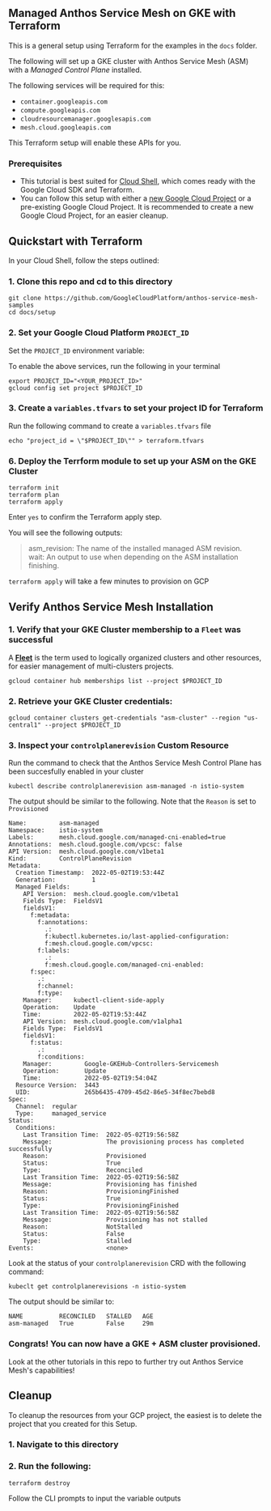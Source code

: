 ## Managed Anthos Service Mesh on GKE with Terraform 

This is a general setup using Terraform for the examples in the `docs` folder. 

The following will set up a GKE cluster with Anthos Service Mesh (ASM) with a _Managed Control Plane_ installed. 

The following services will be required for this: 
* `container.googleapis.com`
* `compute.googleapis.com`
* `cloudresourcemanager.googlesapis.com`
* `mesh.cloud.googleapis.com`

This Terraform setup will enable these APIs for you.

### Prerequisites
* This tutorial is best suited for [Cloud Shell](https://shell.cloud.google.com), which comes ready with the Google Cloud SDK and Terraform.
*  You can follow this setup with either a [new Google Cloud Project](https://cloud.google.com/resource-manager/docs/creating-managing-projects#creating_a_project) or a pre-existing Google Cloud Project. It is recommended to create a new Google Cloud Project, for an easier cleanup.

## Quickstart with Terraform
In your Cloud Shell, follow the steps outlined:
### 1.  Clone this repo and cd to this directory
```
git clone https://github.com/GoogleCloudPlatform/anthos-service-mesh-samples
cd docs/setup
```
### 2. Set your Google Cloud Platform `PROJECT_ID`

Set the `PROJECT_ID` environment variable:

To enable the above services, run the following in your terminal
```
export PROJECT_ID="<YOUR_PROJECT_ID>"
gcloud config set project $PROJECT_ID
```
### 3.  Create a `variables.tfvars` to set your project ID for Terraform
Run the following command to create a `variables.tfvars` file
```
echo "project_id = \"$PROJECT_ID\"" > terraform.tfvars
```

### 6.  Deploy the Terrform module to set up your ASM on the GKE Cluster
```
terraform init
terraform plan 
terraform apply 
```
Enter `yes` to confirm the Terraform apply step.

You will see the following outputs:

 >  asm_revision: The name of the installed managed ASM revision.          
    wait: An output to use when depending on the ASM installation finishing.

`terraform apply` will take a few minutes to provision on GCP

## Verify Anthos Service Mesh Installation
### 1.  Verify that your GKE Cluster membership to a `Fleet` was successful 
A **[Fleet](https://cloud.google.com/anthos/multicluster-management/fleets)** is the term used to logically organized clusters and other resources, for easier management of multi-clusters projects. 
```
gcloud container hub memberships list --project $PROJECT_ID
```
### 2. Retrieve your GKE Cluster credentials: 
```
gcloud container clusters get-credentials "asm-cluster" --region "us-central1" --project $PROJECT_ID
```
### 3. Inspect your `controlplanerevision` Custom Resource 
Run the command to check that the Anthos Service Mesh Control Plane has been succesfully enabled in your cluster
```
kubectl describe controlplanerevision asm-managed -n istio-system
```

The output should be similar to the following. Note that the `Reason` is set to `Provisioned`
```
Name:         asm-managed
Namespace:    istio-system
Labels:       mesh.cloud.google.com/managed-cni-enabled=true
Annotations:  mesh.cloud.google.com/vpcsc: false
API Version:  mesh.cloud.google.com/v1beta1
Kind:         ControlPlaneRevision
Metadata:
  Creation Timestamp:  2022-05-02T19:53:44Z
  Generation:          1
  Managed Fields:
    API Version:  mesh.cloud.google.com/v1beta1
    Fields Type:  FieldsV1
    fieldsV1:
      f:metadata:
        f:annotations:
          .:
          f:kubectl.kubernetes.io/last-applied-configuration:
          f:mesh.cloud.google.com/vpcsc:
        f:labels:
          .:
          f:mesh.cloud.google.com/managed-cni-enabled:
      f:spec:
        .:
        f:channel:
        f:type:
    Manager:      kubectl-client-side-apply
    Operation:    Update
    Time:         2022-05-02T19:53:44Z
    API Version:  mesh.cloud.google.com/v1alpha1
    Fields Type:  FieldsV1
    fieldsV1:
      f:status:
        .:
        f:conditions:
    Manager:         Google-GKEHub-Controllers-Servicemesh
    Operation:       Update
    Time:            2022-05-02T19:54:04Z
  Resource Version:  3443
  UID:               265b6435-4709-45d2-86e5-34f8ec7bebd8
Spec:
  Channel:  regular
  Type:     managed_service
Status:
  Conditions:
    Last Transition Time:  2022-05-02T19:56:58Z
    Message:               The provisioning process has completed successfully
    Reason:                Provisioned
    Status:                True
    Type:                  Reconciled
    Last Transition Time:  2022-05-02T19:56:58Z
    Message:               Provisioning has finished
    Reason:                ProvisioningFinished
    Status:                True
    Type:                  ProvisioningFinished
    Last Transition Time:  2022-05-02T19:56:58Z
    Message:               Provisioning has not stalled
    Reason:                NotStalled
    Status:                False
    Type:                  Stalled
Events:                    <none>
```
Look at the status of your `controlplanerevision` CRD with the following command: 
```
kubeclt get controlplanerevisions -n istio-system
```
The output should be similar to: 
```
NAME          RECONCILED   STALLED   AGE
asm-managed   True         False     29m
```
### Congrats! You can now have a GKE + ASM cluster provisioned. 
Look at the other tutorials in this repo to further try out Anthos Service Mesh's capabilities!

## Cleanup
To cleanup the resources from your GCP project, the easiest is to delete the project that you created for this Setup.
### 1. Navigate to this directory
### 2. Run the following:
```
terraform destroy
```
Follow the CLI prompts to input the variable outputs